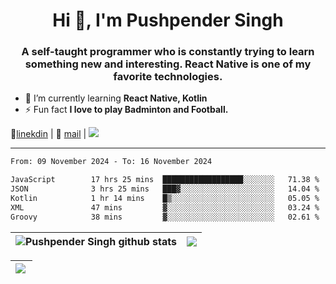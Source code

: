 <h1 align="center">Hi 👋, I'm Pushpender Singh</h1>
<h3 align="center">A self-taught programmer who is constantly trying to learn something new and interesting. React Native is one of my favorite technologies.</h3>

- 🌱 I’m currently learning **React Native, Kotlin**
- ⚡ Fun fact **I love to play Badminton and Football.**

👔[linekdin](https://www.linkedin.com/in/pushpender-singh-240061202/) | 📧 [mail](mailto:pushpendersingh694@gmail.com) | 
<a href="https://github.com/pushpender-singh-ap/pushpender-singh-ap">
    <img src="https://komarev.com/ghpvc/?username=pushpender-singh-ap&style=for-the-badge">
</a>


---

<!--START_SECTION:waka-->

```txt
From: 09 November 2024 - To: 16 November 2024

JavaScript        17 hrs 25 mins  ██████████████████░░░░░░░   71.38 %
JSON              3 hrs 25 mins   ███▓░░░░░░░░░░░░░░░░░░░░░   14.04 %
Kotlin            1 hr 14 mins    █▒░░░░░░░░░░░░░░░░░░░░░░░   05.05 %
XML               47 mins         ▓░░░░░░░░░░░░░░░░░░░░░░░░   03.24 %
Groovy            38 mins         ▓░░░░░░░░░░░░░░░░░░░░░░░░   02.61 %
```

<!--END_SECTION:waka-->


| <a><img align="center" src="https://github-readme-stats-iota-ecru-15.vercel.app/api?username=pushpender-singh-ap&show_icons=true&include_all_commits=true&theme=buefy&hide_border=true" alt="Pushpender Singh github stats" /></a> | <a><img align="center" src="https://github-readme-stats-iota-ecru-15.vercel.app/api/top-langs/?username=pushpender-singh-ap&layout=compact&theme=buefy&hide_border=true" /></a> |
| ------------- | ------------- |

| <a> <img align="left" src="https://github-readme-streak-stats.herokuapp.com/?user=pushpender-singh-ap" /></br> </a> |
| ------------- |
